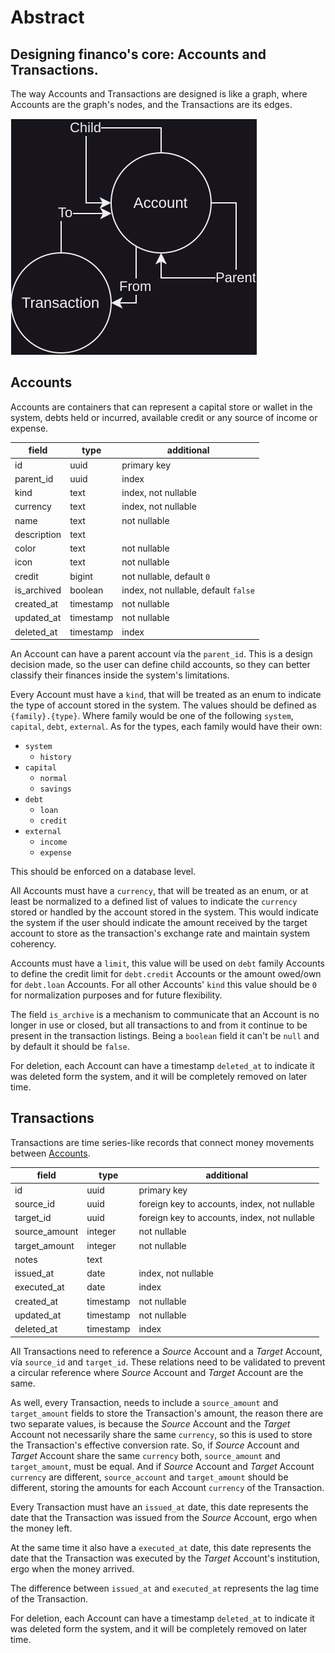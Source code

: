 # Abstract

## Designing financo's core: Accounts and Transactions.

The way Accounts and Transactions are designed is like a graph, where Accounts
are the graph's nodes, and the Transactions are its edges.

<img src="Account-Abstract.drawio.svg" alt="diagram">

## Accounts
Accounts are containers that can represent a capital store or wallet in the
system, debts held or incurred, available credit or any source of income or
expense.

| field       | type      | additional                            |
|-------------|-----------|---------------------------------------|
| id          | uuid      | primary key                           |
| parent_id   | uuid      | index                                 |
| kind        | text      | index, not nullable                   |
| currency    | text      | index, not nullable                   |
| name        | text      | not nullable                          |
| description | text      |                                       |
| color       | text      | not nullable                          |
| icon        | text      | not nullable                          |
| credit      | bigint    | not nullable, default `0`             |
| is_archived | boolean   | index, not nullable, default `false`  |
| created_at  | timestamp | not nullable                          |
| updated_at  | timestamp | not nullable                          |
| deleted_at  | timestamp | index                                 |

An Account can have a parent account vía the `parent_id`.
This is a design decision made, so the user can define child accounts,
so they can better classify their finances inside the system's limitations.

Every Account must have a `kind`, that will be treated as an enum to indicate
the type of account stored in the system.
The values should be defined as `{family}.{type}`.
Where family would be one of the following `system`, `capital`, `debt`,
`external`.
As for the types, each family would have their own:
- `system`
  - `history`
- `capital`
  - `normal`
  - `savings`
- `debt`
  - `loan`
  - `credit`
- `external`
  - `income`
  - `expense`

This should be enforced on a database level.

All Accounts must have a `currency`, that will be treated as an enum, or at
least be normalized to a defined list of values to indicate the `currency`
stored or handled by the account stored in the system.
This would indicate the system if the user should indicate the amount received
by the target account to store as the transaction's exchange rate and maintain
system coherency.

Accounts must have a `limit`, this value will be used on `debt` family Accounts 
to define the credit limit for `debt.credit` Accounts or the amount owed/own for
`debt.loan` Accounts.
For all other Accounts' `kind` this value should be `0` for normalization
purposes and for future flexibility.

The field `is_archive` is a mechanism to communicate that an Account is no
longer in use or closed, but all transactions to and from it continue to be
present in the transaction listings.
Being a `boolean` field it can't be `null` and by default it should be `false`.

For deletion, each Account can have a timestamp `deleted_at` to indicate it was
deleted form the system, and it will be completely removed on later time.

## Transactions
Transactions are time series-like records that connect money movements between
[Accounts](#accounts).

| field         | type      | additional                                   |
|---------------|-----------|----------------------------------------------|
| id            | uuid      | primary key                                  |
| source_id     | uuid      | foreign key to accounts, index, not nullable |
| target_id     | uuid      | foreign key to accounts, index, not nullable |
| source_amount | integer   | not nullable                                 |
| target_amount | integer   | not nullable                                 |
| notes         | text      |                                              |
| issued_at     | date      | index, not nullable                          |
| executed_at   | date      | index                                        |
| created_at    | timestamp | not nullable                                 |
| updated_at    | timestamp | not nullable                                 |
| deleted_at    | timestamp | index                                        |

All Transactions need to reference a *Source* Account and a *Target* Account,
vía `source_id` and `target_id`.
These relations need to be validated to prevent a circular reference where
*Source* Account and *Target* Account are the same.

As well, every Transaction, needs to include a `source_amount` and
`target_amount` fields to store the Transaction's amount, the reason there are
two separate values, is because the *Source* Account and the *Target* Account
not necessarily share the same `currency`, so this is used to store the
Transaction's effective conversion rate.
So, if *Source* Account and *Target* Account share the same `currency` both,
`source_amount` and `target_amount`, must be equal.
And if *Source* Account and *Target* Account `currency` are different,
`source_account` and `target_amount` should be different,
storing the amounts for each Account `currency` of the Transaction.

Every Transaction must have an `issued_at` date, this date represents the date 
that the Transaction was issued from the *Source* Account, ergo when the money
left.

At the same time it also have a `executed_at` date, this date represents
the date that the Transaction was executed by the *Target* Account's
institution, ergo when the money arrived.

The difference between `issued_at` and `executed_at` represents the lag time
of the Transaction.

For deletion, each Account can have a timestamp `deleted_at` to indicate it was
deleted form the system, and it will be completely removed on later time.

